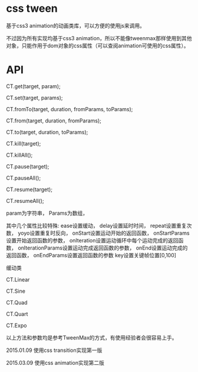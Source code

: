 css tween
============

基于css3 animation的动画类库，可以方便的使用js来调用。

不过因为所有实现均基于css3 animation，所以不能像tweenmax那样使用到其他对象，只能作用于dom对象的css属性（可以查阅animation可使用的css属性）。


API
============

CT.get(target, param);

CT.set(target, params);

CT.fromTo(target, duration, fromParams, toParams);

CT.from(target, duration, fromParams);

CT.to(target, duration, toParams);

CT.kill(target);

CT.killAll();

CT.pause(target);

CT.pauseAll();

CT.resume(target);

CT.resumeAll();

param为字符串，
Params为数组，

其中几个属性比较特殊:
ease设置缓动，
delay设置延时时间，
repeat设置重复次数，
yoyo设置重复时反向，
onStart设置运动开始的返回函数，
onStartParams设置开始返回函数的参数，
onIteration设置运动循环中每个运动完成的返回函数，
onIterationParams设置运动完成返回函数的参数，
onEnd设置运动完成的返回函数，
onEndParams设置返回函数的参数
key设置关键帧位置[0,100]


缓动类

CT.Linear

CT.Sine

CT.Quad

CT.Quart

CT.Expo



以上方法和参数均是参考TweenMax的方式，有使用经验者会很容易上手。


2015.01.09 使用css transition实现第一版

2015.03.09 使用css animation实现第二版
